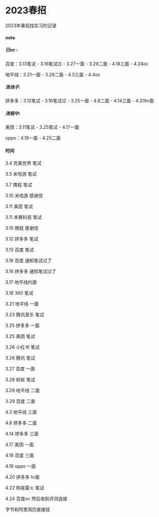 # 2023春招
2023年春招找实习的记录

#### note

##### 已oc :

百度：3.13笔试 - 3.16笔试过 - 3.27一面 - 3.29二面 - 4.18三面 - 4.24oc

地平线：3.21一面 - 3.29二面 - 4.3三面 - 4.4oc

##### 泡池子: 

拼多多：3.12笔试 - 3.16笔试过 - 3.25一面 - 4.8二面 - 4.14三面 - 4.20hr面

##### 流程中:

美团：3.11笔试 - 3.25笔试 - 4.17一面

oppo：4.19一面 - 4.25二面



#### 时间

3.4 完美世界 笔试 

3.5 米哈游 笔试 

3.7 携程 笔试 

3.10 米哈游 感谢信

3.11 美团 笔试

3.11 禾赛科技 笔试

3.10 携程 感谢信

3.12 拼多多 笔试

3.13 百度 笔试

3.16 百度 通知笔试过了

3.16 拼多多 通知笔试过了

3.17 地平线约面

3.18 360 笔试

3.21 地平线 一面

3.23 腾讯音乐 笔试

3.25 拼多多 一面

3.25 美团 笔试

3.26 小红书 笔试

3.26 腾讯 笔试

3.27 百度 一面 

3.28 蚂蚁 笔试

3.29 地平线 二面

3.29 百度 二面 

4.3 地平线 三面

4.8 拼多多 二面

4.14 拼多多 三面

4.17 美团 一面

4.18 百度 三面

4.19 oppo 一面

4.20 拼多多 hr面

4.22 网易雷火 笔试

4.24 百度oc 然后收到评测连接



字节和阿里简历直接挂
